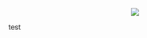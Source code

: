 <p align="center"><img src="https://github.com/morrowdigital/classy-mall/blob/master/assets/img/square.png" /></p>test
